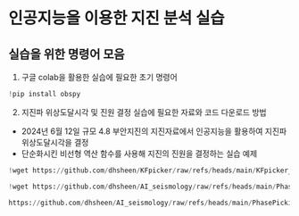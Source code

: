 # 인공지능을 이용한 지진 분석 실습

## 실습을 위한 명령어 모음

1. 구글 colab을 활용한 실습에 필요한 초기 명령어
   
```python
!pip install obspy
```
   
2. 지진파 위상도달시각 및 진원 결정 실습에 필요한 자료와 코드 다운로드 방법
- 2024년 6월 12일 규모 4.8 부안지진의 지진자료에서 인공지능을 활용하여 지진파 위상도달시각을 결정
- 단순화시킨 비선형 역산 함수를 사용해 지진의 진원을 결정하는 실습 예제
    
```python
!wget https://github.com/dhsheen/KFpicker/raw/refs/heads/main/KFpicker_20230217.h5

!wget https://github.com/dhsheen/AI_seismology/raw/refs/heads/main/PhasePicking/EQLocateDL.py

https://github.com/dhsheen/AI_seismology/raw/refs/heads/main/PhasePicking/buan2024_practice.pkl

```



